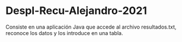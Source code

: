 # Despl-Recu-Alejandro-2021

Consiste en una aplicación Java que accede al archivo resultados.txt, reconoce los datos y los introduce en una tabla.
